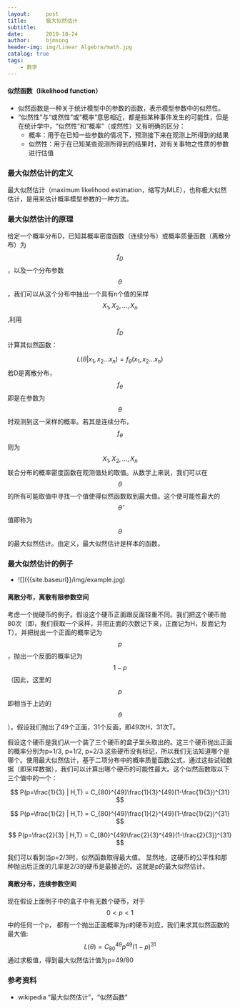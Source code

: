 ```yaml
---
layout:     post
title:      极大似然估计
subtitle:   
date:       2019-10-24
author:     bjmsong
header-img: img/Linear Algebra/math.jpg
catalog: true
tags:
    - 数学
---
```

#### 似然函数（likelihood function）
- 似然函数是一种关于统计模型中的参数的函数，表示模型参数中的似然性。
- “似然性”与“或然性”或“概率”意思相近，都是指某种事件发生的可能性，但是在统计学中，“似然性”和“概率”（或然性）又有明确的区分：
  - 概率：用于在已知一些参数的情况下，预测接下来在观测上所得到的结果
  - 似然性：用于在已知某些观测所得到的结果时，对有关事物之性质的参数进行估值



### 最大似然估计的定义
最大似然估计（maximum likelihood estimation，缩写为MLE），也称极大似然估计，是用来估计概率模型参数的一种方法。

### 最大似然估计的原理
给定一个概率分布D，已知其概率密度函数（连续分布）或概率质量函数（离散分布）为$$f_D$$，以及一个分布参数$$\theta$$ ，我们可以从这个分布中抽出一个具有n个值的采样$$X_1,X_2,... ,X_n$$,利用$$f_D$$计算其似然函数：

$$
L(\theta | x_1,x_2...x_n) = f_{\theta}(x_1,x_2...x_n)
$$
若D是离散分布，$$f_{\theta}$$即是在参数为$$\theta$$ 时观测到这一采样的概率。若其是连续分布，$$f_{\theta}$$则为$$X_1,X_2,... ,X_n$$联合分布的概率密度函数在观测值处的取值。从数学上来说，我们可以在$$\theta$$的所有可能取值中寻找一个值使得似然函数取到最大值。这个使可能性最大的$$\hat{\theta}$$值即称为$$\theta$$的最大似然估计。由定义，最大似然估计是样本的函数。

### 最大似然估计的例子

<ul> 
<li markdown="1"> 
![]({{site.baseurl}}/img/example.jpg) 
</li> 
</ul> 


#### 离散分布，离散有限参数空间
考虑一个抛硬币的例子。假设这个硬币正面跟反面轻重不同。我们把这个硬币抛80次（即，我们获取一个采样，并把正面的次数记下来，正面记为H，反面记为T）。并把抛出一个正面的概率记为$$p$$，抛出一个反面的概率记为$$1-p$$（因此，这里的$$p$$即相当于上边的$$\theta$$）。假设我们抛出了49个正面，31个反面，即49次H，31次T。

假设这个硬币是我们从一个装了三个硬币的盒子里头取出的。这三个硬币抛出正面的概率分别为p=1/3, p=1/2, p=2/3.这些硬币没有标记，所以我们无法知道哪个是哪个。使用最大似然估计，基于二项分布中的概率质量函数公式，通过这些试验数据（即采样数据），我们可以计算出哪个硬币的可能性最大。这个似然函数取以下三个值中的一个：

$$
P(p=\frac{1}{3} | H,T) = C_{80}^{49}\frac{1}{3}^{49}(1-\frac{1}{3})^{31}
$$

$$
P(p=\frac{1}{2} | H,T) = C_{80}^{49}\frac{1}{2}^{49}(1-\frac{1}{2})^{31}
$$

$$
P(p=\frac{2}{3} | H,T) = C_{80}^{49}\frac{2}{3}^{49}(1-\frac{2}{3})^{31}
$$

我们可以看到当p=2/3时，似然函数取得最大值。
显然地，这硬币的公平性和那种抛出后正面的几率是2/3的硬币是最接近的。这就是p的最大似然估计。

#### 离散分布，连续参数空间
现在假设上面例子中的盒子中有无数个硬币，对于$$0<p<1$$中的任何一个p， 都有一个抛出正面概率为p的硬币对应，我们来求其似然函数的最大值:
$$
L(\theta)=C_{80}^{49}p^{49}(1-p)^{31}
$$
通过求极值，得到最大似然估计值为p=49/80



### 参考资料
- wikipedia “最大似然估计”，“似然函数”
